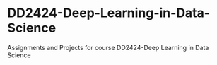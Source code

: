 # DD2424-Deep-Learning-in-Data-Science
Assignments and Projects for course DD2424-Deep Learning in Data Science
